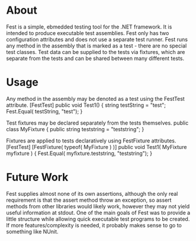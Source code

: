 # About
Fest is a simple, ebmedded testing tool for the .NET framework.
 It is intended to produce executable
test assemblies. Fest only has two configuration attributes and does
not use a separate test runner. Fest runs any method in the assembly that is marked
as a test - there are no special test classes. Test data can be supplied to
the tests via fixtures, which are separate from the tests and can be shared
between many different tests.

# Usage
Any method in the assembly may be denoted as a test using the FestTest attribute.
	[FestTest]
	public void Test1() {
		string testString = "test";
		Fest.Equal<string>( testString, "test");
	}

Test fixtures may be declared separately from the tests themselves.
	public class MyFixture { 
		public string teststring = "teststring";
	}

Fixtures are applied to tests declaratively using FestFixture attributes.
	[FestTest]
	[FestFixture( typeof( MyFixture ) )]
	public void Test1( MyFixture myfixture ) {
		Fest.Equal<string>( myfixture.teststring, "teststring");
	}
		
# Future Work
Fest supplies almost none of its own assertions, although the only real requirement
is that the assert method throw an exception, so assert methods from other libraries
would likely work, however they may not yield useful information at stdout. One of 
the main goals of Fest was to provide a little structure while allowing quick
executable test programs to be created. If more features/complexity is needed, 
it probably makes sense to go to something like NUnit.